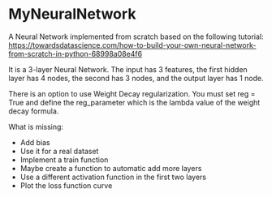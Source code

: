 # MyNeuralNetwork

A Neural Network implemented from scratch
based on the following tutorial: https://towardsdatascience.com/how-to-build-your-own-neural-network-from-scratch-in-python-68998a08e4f6

It is a 3-layer Neural Network. The input has 3 features, the first hidden layer has 4 nodes, the second has 3 nodes,
and the output layer has 1 node.

There is an option to use Weight Decay regularization. You must set reg = True and define the reg_parameter which is the lambda value of the weight decay formula.

What is missing:
 - Add bias
 - Use it for a real dataset
 - Implement a train function
 - Maybe create a function to automatic add more layers
 - Use a different activation function in the first two layers
 - Plot the loss function curve

